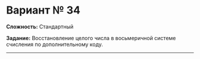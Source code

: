 # Вариант № 34
**Сложность:** Стандартный

**Задание:**  Восстановление целого числа в восьмеричной системе счисления по дополнительному коду.

---